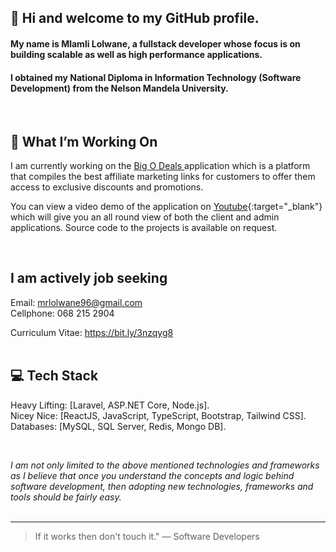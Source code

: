 ## :wave: Hi and welcome to my GitHub profile.



#### My name is Mlamli Lolwane, a fullstack developer whose focus is on building scalable as well as high performance applications. 

#### I obtained my National Diploma in Information Technology (Software Development) from the Nelson Mandela University. 

<br/>

## 📌 What I’m Working On

I am currently working on the <a href="https://bigodeals.net" target="_blank" rel="noopener noreferrer"> Big O Deals </a> application which is a platform that compiles the best affiliate marketing links for customers
to offer them access to exclusive discounts and promotions. <br/>

You can view a video demo of the application on [Youtube](https://youtube.com/mlamlilolwane){:target="_blank"} which will give you an all round view of both the client and admin applications.
Source code to the projects is available on request.

<br/>

## I am actively job seeking

Email: mrlolwane96@gmail.com <br/>
Cellphone: 068 215 2904 <br/>

Curriculum Vitae: https://bit.ly/3nzqyg8 <br/> <br/>

## 💻 Tech Stack

Heavy Lifting: [Laravel, ASP.NET Core, Node.js]. <br/>
Nicey Nice: [ReactJS, JavaScript, TypeScript, Bootstrap, Tailwind CSS]. <br/>
Databases: [MySQL, SQL Server, Redis, Mongo DB]. <br/>

<br/>

*I am not only limited to the above mentioned technologies and frameworks as I believe that once you understand
the concepts and logic behind software development, then adopting new technologies, frameworks and tools should be fairly easy.* <br/><br/>


---

> If it works then don't touch it." 
— Software Developers
